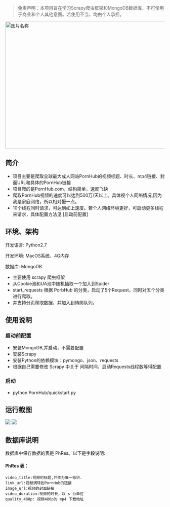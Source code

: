 > 免责声明：本项目旨在学习Scrapy爬虫框架和MongoDB数据库，不可使用于商业和个人其他意图。若使用不当，均由个人承担。

<img src="https://github.com/xiyouMc/PornHubBot/blob/master/img/PornHubCode.png?raw=true" width = "800" height = "400" alt="图片名称" align=center />


## 简介

* 项目主要是爬取全球最大成人网站PornHub的视频标题、时长、mp4链接、封面URL和具体的PornHub链接
* 项目爬的是PornHub.com，结构简单，速度飞快
* 爬取PornHub视频的速度可以达到500万/天以上。具体视个人网络情况,因为我是家庭网络，所以相对慢一点。
* 10个线程同时请求，可达到如上速度。若个人网络环境更好，可启动更多线程来请求，具体配置方法见    [启动前配置]


## 环境、架构

开发语言: Python2.7

开发环境: MacOS系统、4G内存

数据库: MongoDB

* 主要使用 scrapy 爬虫框架
* 从Cookie池和UA池中随机抽取一个加入到Spider
* start_requests 根据 PorbHub 的分类，启动了5个Request，同时对五个分类进行爬取。
* 并支持分页爬取数据，并加入到待爬队列。

## 使用说明

### 启动前配置

* 安装MongoDB,并启动，不需要配置
* 安装Scrapy
* 安装Python的依赖模块：pymongo、json、requests
* 根据自己需要修改 Scrapy 中关于 间隔时间、启动Requests线程数等得配置

### 启动

* python PornHub/quickstart.py

## 运行截图
![](https://github.com/xiyouMc/PornHubBot/blob/master/img/running.png?raw=true)
![](https://github.com/xiyouMc/PornHubBot/blob/master/img/mongodb.png?raw=true)

## 数据库说明

数据库中保存数据的表是 PhRes。以下是字段说明:

#### PhRes 表：
	
	video_title:视频的标题,并作为唯一标识.
	link_url:视频调转到PornHub的链接
	image_url:视频的封面链接
	video_duration:视频的时长，以 s 为单位
	quality_480p: 视频480p的 mp4 下载地址
